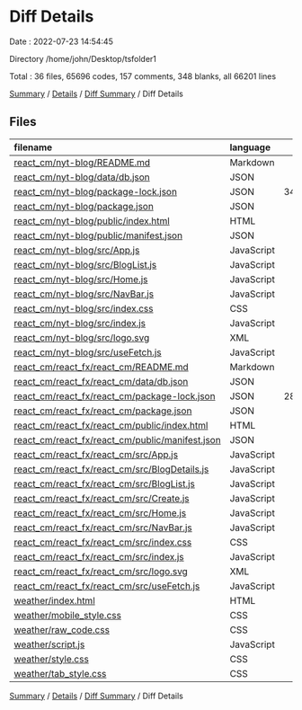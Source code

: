 # Diff Details

Date : 2022-07-23 14:54:45

Directory /home/john/Desktop/tsfolder1

Total : 36 files,  65696 codes, 157 comments, 348 blanks, all 66201 lines

[Summary](results.md) / [Details](details.md) / [Diff Summary](diff.md) / Diff Details

## Files
| filename | language | code | comment | blank | total |
| :--- | :--- | ---: | ---: | ---: | ---: |
| [react_cm/nyt-blog/README.md](/react_cm/nyt-blog/README.md) | Markdown | 38 | 0 | 33 | 71 |
| [react_cm/nyt-blog/data/db.json](/react_cm/nyt-blog/data/db.json) | JSON | 16 | 0 | 0 | 16 |
| [react_cm/nyt-blog/package-lock.json](/react_cm/nyt-blog/package-lock.json) | JSON | 34,645 | 0 | 1 | 34,646 |
| [react_cm/nyt-blog/package.json](/react_cm/nyt-blog/package.json) | JSON | 39 | 0 | 1 | 40 |
| [react_cm/nyt-blog/public/index.html](/react_cm/nyt-blog/public/index.html) | HTML | 20 | 23 | 1 | 44 |
| [react_cm/nyt-blog/public/manifest.json](/react_cm/nyt-blog/public/manifest.json) | JSON | 25 | 0 | 1 | 26 |
| [react_cm/nyt-blog/src/App.js](/react_cm/nyt-blog/src/App.js) | JavaScript | 13 | 0 | 4 | 17 |
| [react_cm/nyt-blog/src/BlogList.js](/react_cm/nyt-blog/src/BlogList.js) | JavaScript | 14 | 0 | 3 | 17 |
| [react_cm/nyt-blog/src/Home.js](/react_cm/nyt-blog/src/Home.js) | JavaScript | 15 | 0 | 3 | 18 |
| [react_cm/nyt-blog/src/NavBar.js](/react_cm/nyt-blog/src/NavBar.js) | JavaScript | 12 | 0 | 1 | 13 |
| [react_cm/nyt-blog/src/index.css](/react_cm/nyt-blog/src/index.css) | CSS | 46 | 2 | 2 | 50 |
| [react_cm/nyt-blog/src/index.js](/react_cm/nyt-blog/src/index.js) | JavaScript | 10 | 3 | 5 | 18 |
| [react_cm/nyt-blog/src/logo.svg](/react_cm/nyt-blog/src/logo.svg) | XML | 1 | 0 | 0 | 1 |
| [react_cm/nyt-blog/src/useFetch.js](/react_cm/nyt-blog/src/useFetch.js) | JavaScript | 28 | 0 | 4 | 32 |
| [react_cm/react_fx/react_cm/README.md](/react_cm/react_fx/react_cm/README.md) | Markdown | 38 | 0 | 33 | 71 |
| [react_cm/react_fx/react_cm/data/db.json](/react_cm/react_fx/react_cm/data/db.json) | JSON | 16 | 0 | 0 | 16 |
| [react_cm/react_fx/react_cm/package-lock.json](/react_cm/react_fx/react_cm/package-lock.json) | JSON | 28,795 | 0 | 1 | 28,796 |
| [react_cm/react_fx/react_cm/package.json](/react_cm/react_fx/react_cm/package.json) | JSON | 39 | 0 | 1 | 40 |
| [react_cm/react_fx/react_cm/public/index.html](/react_cm/react_fx/react_cm/public/index.html) | HTML | 20 | 23 | 1 | 44 |
| [react_cm/react_fx/react_cm/public/manifest.json](/react_cm/react_fx/react_cm/public/manifest.json) | JSON | 25 | 0 | 1 | 26 |
| [react_cm/react_fx/react_cm/src/App.js](/react_cm/react_fx/react_cm/src/App.js) | JavaScript | 24 | 0 | 4 | 28 |
| [react_cm/react_fx/react_cm/src/BlogDetails.js](/react_cm/react_fx/react_cm/src/BlogDetails.js) | JavaScript | 10 | 0 | 2 | 12 |
| [react_cm/react_fx/react_cm/src/BlogList.js](/react_cm/react_fx/react_cm/src/BlogList.js) | JavaScript | 15 | 0 | 4 | 19 |
| [react_cm/react_fx/react_cm/src/Create.js](/react_cm/react_fx/react_cm/src/Create.js) | JavaScript | 8 | 0 | 1 | 9 |
| [react_cm/react_fx/react_cm/src/Home.js](/react_cm/react_fx/react_cm/src/Home.js) | JavaScript | 15 | 0 | 3 | 18 |
| [react_cm/react_fx/react_cm/src/NavBar.js](/react_cm/react_fx/react_cm/src/NavBar.js) | JavaScript | 15 | 0 | 1 | 16 |
| [react_cm/react_fx/react_cm/src/index.css](/react_cm/react_fx/react_cm/src/index.css) | CSS | 46 | 2 | 2 | 50 |
| [react_cm/react_fx/react_cm/src/index.js](/react_cm/react_fx/react_cm/src/index.js) | JavaScript | 10 | 3 | 5 | 18 |
| [react_cm/react_fx/react_cm/src/logo.svg](/react_cm/react_fx/react_cm/src/logo.svg) | XML | 1 | 0 | 0 | 1 |
| [react_cm/react_fx/react_cm/src/useFetch.js](/react_cm/react_fx/react_cm/src/useFetch.js) | JavaScript | 34 | 0 | 5 | 39 |
| [weather/index.html](/weather/index.html) | HTML | 432 | 0 | 22 | 454 |
| [weather/mobile_style.css](/weather/mobile_style.css) | CSS | 277 | 30 | 3 | 310 |
| [weather/raw_code.css](/weather/raw_code.css) | CSS | 52 | 4 | 6 | 62 |
| [weather/script.js](/weather/script.js) | JavaScript | 16 | 0 | 2 | 18 |
| [weather/style.css](/weather/style.css) | CSS | 754 | 53 | 174 | 981 |
| [weather/tab_style.css](/weather/tab_style.css) | CSS | 132 | 14 | 18 | 164 |

[Summary](results.md) / [Details](details.md) / [Diff Summary](diff.md) / Diff Details